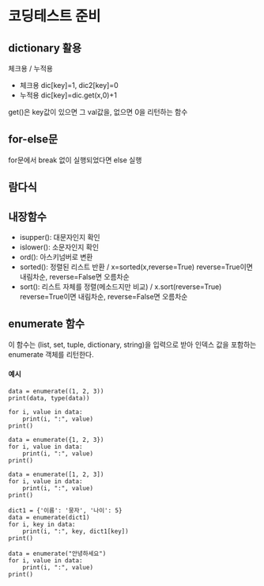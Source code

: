 # 코딩테스트 준비


## dictionary 활용

체크용 / 누적용

- 체크용 dic[key]=1, dic2[key]=0 
- 누적용 dic[key]=dic.get(x,0)+1

get()은 key값이 있으면 그 val값을, 없으면 0을 리턴하는 함수

## for-else문

for문에서 break 없이 실행되었다면 else 실행

## 람다식

## 내장함수

- isupper(): 대문자인지 확인
- islower(): 소문자인지 확인
- ord(): 아스키넘버로 변환
- sorted(): 정렬된 리스트 반환 / x=sorted(x,reverse=True) reverse=True이면 내림차순, reverse=False면 오름차순
- sort(): 리스트 자체를 정렬(메소드지만 비교) / x.sort(reverse=True) reverse=True이면 내림차순, reverse=False면 오름차순

## enumerate 함수
이 함수는 (list, set, tuple, dictionary, string)을 입력으로 받아 인덱스 값을 포함하는 enumerate 객체를 리턴한다.

#### 예시
```
data = enumerate((1, 2, 3))
print(data, type(data))

for i, value in data:
    print(i, ":", value)
print()

data = enumerate({1, 2, 3})
for i, value in data:
    print(i, ":", value)
print()

data = enumerate([1, 2, 3])
for i, value in data:
    print(i, ":", value)
print()

dict1 = {'이름': '뭉자', '나이': 5}
data = enumerate(dict1)
for i, key in data:
    print(i, ":", key, dict1[key])
print()

data = enumerate("안녕하세요")
for i, value in data:
    print(i, ":", value)
print()
```
